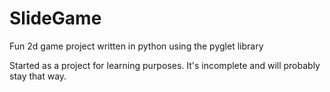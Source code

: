 # SlideGame
Fun 2d game project written in python using the pyglet library

Started as a project for learning purposes. It's incomplete and will probably stay that way.
